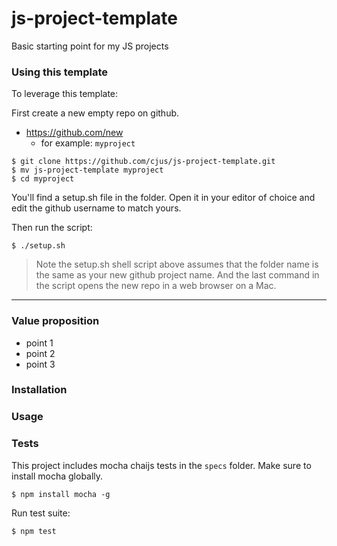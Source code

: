 # js-project-template
Basic starting point for my JS projects

### Using this template
To leverage this template:

First create a new empty repo on github.

* https://github.com/new  
  * for example: `myproject`

```shell
$ git clone https://github.com/cjus/js-project-template.git
$ mv js-project-template myproject
$ cd myproject
```

You'll find a setup.sh file in the folder. Open it in your editor of choice and edit the github username to match yours.

Then run the script:

```shell
$ ./setup.sh
```

> Note the setup.sh shell script above assumes that the folder name is the same as your new github project name. And the last command in the script opens the new repo in a web browser on a Mac. 

---

### Value proposition
* point 1
* point 2
* point 3

### Installation

### Usage

### Tests
This project includes mocha chaijs tests in the `specs` folder.
Make sure to install mocha globally.

```shell
$ npm install mocha -g
```

Run test suite:

```javascript
$ npm test
```
